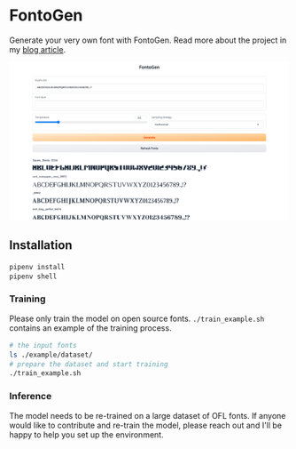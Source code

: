 # FontoGen

Generate your very own font with FontoGen. Read more about the project in
my [blog article](https://serce.me/posts/02-10-2023-hey-computer-make-me-a-font).

![screenshot](./img/fontogen.png)

## Installation

```bash
pipenv install
pipenv shell
```

### Training

Please only train the model on open source fonts.
`./train_example.sh` contains an example of the training process.

```bash
# the input fonts
ls ./example/dataset/
# prepare the dataset and start training
./train_example.sh
```

### Inference

The model needs to be re-trained on a large dataset of OFL fonts. If anyone would like to contribute and re-train the model, please reach out and I'll be happy to help you set up the environment.
